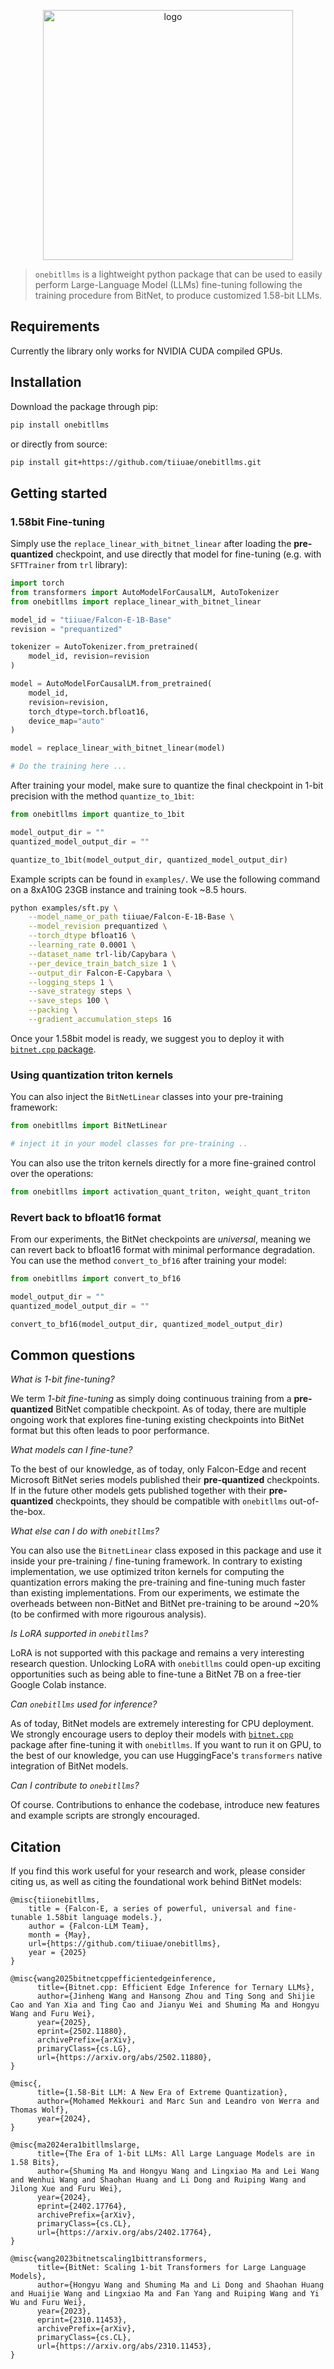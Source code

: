 
<p align="center">
  <img src="assets/onebitllms-logo.png" alt="logo" width="400" >
</p>

> `onebitllms` is a lightweight python package that can be used to easily perform Large-Language Model (LLMs) fine-tuning following the training procedure from BitNet, to produce customized 1.58-bit LLMs.

## Requirements

Currently the library only works for NVIDIA CUDA compiled GPUs.

## Installation

Download the package through pip:

```bash
pip install onebitllms
```

or directly from source:

```bash
pip install git+https://github.com/tiiuae/onebitllms.git
```

## Getting started

### 1.58bit Fine-tuning

Simply use the `replace_linear_with_bitnet_linear` after loading the **pre-quantized** checkpoint, and use directly that model for fine-tuning (e.g. with `SFTTrainer` from `trl` library):

```python
import torch
from transformers import AutoModelForCausalLM, AutoTokenizer
from onebitllms import replace_linear_with_bitnet_linear

model_id = "tiiuae/Falcon-E-1B-Base"
revision = "prequantized"

tokenizer = AutoTokenizer.from_pretrained(
    model_id, revision=revision
)

model = AutoModelForCausalLM.from_pretrained(
    model_id,
    revision=revision,
    torch_dtype=torch.bfloat16,
    device_map="auto"
)

model = replace_linear_with_bitnet_linear(model)

# Do the training here ...
```

After training your model, make sure to quantize the final checkpoint in 1-bit precision with the method `quantize_to_1bit`:

```python
from onebitllms import quantize_to_1bit

model_output_dir = ""
quantized_model_output_dir = ""

quantize_to_1bit(model_output_dir, quantized_model_output_dir)
```

Example scripts can be found in `examples/`. We use the following command on a 8xA10G 23GB instance and training took ~8.5 hours.

```bash
python examples/sft.py \
    --model_name_or_path tiiuae/Falcon-E-1B-Base \
    --model_revision prequantized \
    --torch_dtype bfloat16 \
    --learning_rate 0.0001 \
    --dataset_name trl-lib/Capybara \
    --per_device_train_batch_size 1 \
    --output_dir Falcon-E-Capybara \
    --logging_steps 1 \
    --save_strategy steps \
    --save_steps 100 \
    --packing \
    --gradient_accumulation_steps 16
```

Once your 1.58bit model is ready, we suggest you to deploy it with [`bitnet.cpp` package](https://github.com/microsoft/BitNet).

### Using quantization triton kernels

You can also inject the `BitNetLinear` classes into your pre-training framework:

```python
from onebitllms import BitNetLinear

# inject it in your model classes for pre-training ..
```

You can also use the triton kernels directly for a more fine-grained control over the operations:

```python
from onebitllms import activation_quant_triton, weight_quant_triton
```

### Revert back to bfloat16 format

From our experiments, the BitNet checkpoints are *universal*, meaning we can revert back to bfloat16 format with minimal performance degradation. You can use the method `convert_to_bf16` after training your model:

```python
from onebitllms import convert_to_bf16

model_output_dir = ""
quantized_model_output_dir = ""

convert_to_bf16(model_output_dir, quantized_model_output_dir)
```

## Common questions

*What is 1-bit fine-tuning?*

We term *1-bit fine-tuning* as simply doing continuous training from a **pre-quantized** BitNet compatible checkpoint. As of today, there are multiple ongoing work that explores fine-tuning existing checkpoints into BitNet format but this often leads to poor performance.

*What models can I fine-tune?*

To the best of our knowledge, as of today, only Falcon-Edge and recent Microsoft BitNet series models published their **pre-quantized** checkpoints. If in the future other models gets published together with their **pre-quantized** checkpoints, they should be compatible with `onebitllms` out-of-the-box.

*What else can I do with `onebitllms`?*

You can also use the `BitnetLinear` class exposed in this package and use it inside your pre-training / fine-tuning framework. In contrary to existing implementation, we use optimized triton kernels for computing the quantization errors making the pre-training and fine-tuning much faster than existing implementations. From our experiments, we estimate the overheads between non-BitNet and BitNet pre-training to be around ~20% (to be confirmed with more rigourous analysis).

*Is LoRA supported in `onebitllms`?*

LoRA is not supported with this package and remains a very interesting research question. Unlocking LoRA with `onebitllms` could open-up exciting opportunities such as being able to fine-tune a BitNet 7B on a free-tier Google Colab instance.

*Can `onebitllms` used for inference?*

As of today, BitNet models are extremely interesting for CPU deployment. We strongly encourage users to deploy their models with [`bitnet.cpp`](https://github.com/microsoft/BitNet/) package after fine-tuning it with `onebitllms`. If you want to run it on GPU, to the best of our knowledge, you can use HuggingFace's `transformers` native integration of BitNet models.

*Can I contribute to `onebitllms`?*

Of course. Contributions to enhance the codebase, introduce new features and example scripts are strongly encouraged.

## Citation

If you find this work useful for your research and work, please consider citing us, as well as citing the foundational work behind BitNet models:

```
@misc{tiionebitllms,
    title = {Falcon-E, a series of powerful, universal and fine-tunable 1.58bit language models.},
    author = {Falcon-LLM Team},
    month = {May},
    url={https://github.com/tiiuae/onebitllms}, 
    year = {2025}
}
```

```
@misc{wang2025bitnetcppefficientedgeinference,
      title={Bitnet.cpp: Efficient Edge Inference for Ternary LLMs}, 
      author={Jinheng Wang and Hansong Zhou and Ting Song and Shijie Cao and Yan Xia and Ting Cao and Jianyu Wei and Shuming Ma and Hongyu Wang and Furu Wei},
      year={2025},
      eprint={2502.11880},
      archivePrefix={arXiv},
      primaryClass={cs.LG},
      url={https://arxiv.org/abs/2502.11880}, 
}
```

```
@misc{,
      title={1.58-Bit LLM: A New Era of Extreme Quantization}, 
      author={Mohamed Mekkouri and Marc Sun and Leandro von Werra and Thomas Wolf},
      year={2024},
}
```

```
@misc{ma2024era1bitllmslarge,
      title={The Era of 1-bit LLMs: All Large Language Models are in 1.58 Bits}, 
      author={Shuming Ma and Hongyu Wang and Lingxiao Ma and Lei Wang and Wenhui Wang and Shaohan Huang and Li Dong and Ruiping Wang and Jilong Xue and Furu Wei},
      year={2024},
      eprint={2402.17764},
      archivePrefix={arXiv},
      primaryClass={cs.CL},
      url={https://arxiv.org/abs/2402.17764}, 
}
```

```
@misc{wang2023bitnetscaling1bittransformers,
      title={BitNet: Scaling 1-bit Transformers for Large Language Models}, 
      author={Hongyu Wang and Shuming Ma and Li Dong and Shaohan Huang and Huaijie Wang and Lingxiao Ma and Fan Yang and Ruiping Wang and Yi Wu and Furu Wei},
      year={2023},
      eprint={2310.11453},
      archivePrefix={arXiv},
      primaryClass={cs.CL},
      url={https://arxiv.org/abs/2310.11453}, 
}
```
